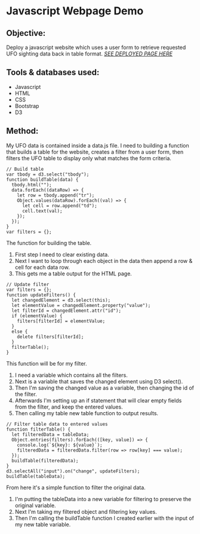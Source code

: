 # Javascript Webpage Demo

## Objective: 
Deploy a javascript website which uses a user form to retrieve requested UFO sighting data back in table format.
_[SEE DEPLOYED PAGE HERE](ryndine.github.io/ufo_webpage_database/)_

## Tools & databases used:
- Javascript
- HTML
- CSS
- Bootstrap
- D3

## Method:

My UFO data is contained inside a data.js file. I need to building a function that builds a table for the website, creates a filter from a user form, then filters the UFO table to display only what matches the form criteria.

```
// Build table
var tbody = d3.select("tbody");
function buildTable(data) {
  tbody.html("");
  data.forEach((dataRow) => {
    let row = tbody.append("tr");
    Object.values(dataRow).forEach((val) => {
      let cell = row.append("td");
      cell.text(val);
    });
  });
}
var filters = {};
```

The function for building the table.
1) First step I need to clear existing data.
2) Next I want to loop through each object in the data then append a row & cell for each data row.
3) This gets me a table output for the HTML page.

```
// Update filter
var filters = {};
function updateFilters() {
  let changedElement = d3.select(this);
  let elementValue = changedElement.property("value");
  let filterId = changedElement.attr("id");
  if (elementValue) {
    filters[filterId] = elementValue;
  }
  else {
    delete filters[filterId];
  }
  filterTable();
}
```

This function will be for my filter.
1) I need a variable which contains all the filters.
2) Next is a variable that saves the changed element using D3 select().
3) Then I'm saving the changed value as a variable, then changing the id of the filter.
4) Afterwards I'm setting up an if statement that will clear empty fields from the filter, and keep the entered values.
5) Then calling my table new table function to output results.

```
// Filter table data to entered values
function filterTable() {
  let filteredData = tableData;
  Object.entries(filters).forEach(([key, value]) => {
    console.log(`${key}: ${value}`);
    filteredData = filteredData.filter(row => row[key] === value);
  });
  buildTable(filteredData);
}
d3.selectAll("input").on("change", updateFilters);
buildTable(tableData);
```

From here it's a simple function to filter the original data.
1) I'm putting the tableData into a new variable for filtering to preserve the original variable.
2) Next I'm taking my filtered object and filtering key values.
3) Then I'm calling the buildTable function I created earlier with the input of my new table variable.
